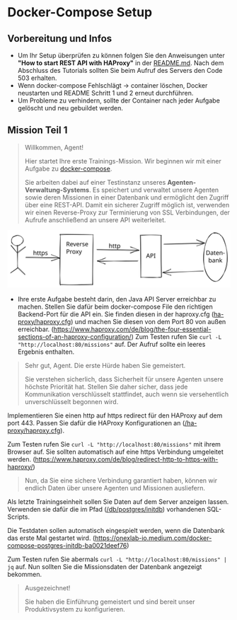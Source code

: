 # Docker-Compose Setup

## Vorbereitung und Infos

- Um Ihr Setup überprüfen zu können folgen Sie den Anweisungen unter __"How to start REST API with HAProxy"__ in der [README.md](./README.md). Nach dem Abschluss des Tutorials sollten Sie beim Aufruf des Servers den Code 503 erhalten.
- Wenn docker-compose Fehlschlägt -> container löschen, Docker neustarten und README Schritt 1 und 2 erneut durchführen.
- Um Probleme zu verhindern, sollte der Container nach jeder Aufgabe gelöscht und neu gebuildet werden.



## Mission Teil 1

> Willkommen, Agent!
> 
> Hier startet Ihre erste Trainings-Mission. Wir beginnen wir mit einer Aufgabe zu [docker-compose](https://docs.docker.com/compose/).
> 
> Sie arbeiten dabei auf einer Testinstanz unseres **Agenten-Verwaltung-Systems**. Es speichert und verwaltet unsere Agenten sowie deren Missionen in einer Datenbank und ermöglicht den Zugriff über eine REST-API.
> Damit ein sicherer Zugriff möglich ist, verwenden wir einen Reverse-Proxy zur Terminierung von SSL Verbindungen, der Aufrufe anschließend an unsere API weiterleitet.

![Zugriffs Ablauf](../access-flow-diagram.svg)

- Ihre erste Aufgabe besteht darin, den Java API Server erreichbar zu machen. Stellen Sie dafür beim docker-compose File den richtigen Backend-Port für die API ein. Sie finden diesen in der haproxy.cfg ([ha-proxy/haproxy.cfg]()) und machen Sie diesen von dem Port 80 von außen erreichbar. (<https://www.haproxy.com/de/blog/the-four-essential-sections-of-an-haproxy-configuration/>) 
Zum Testen rufen Sie `curl -L "http://localhost:80/missions"` auf. Der Aufruf sollte ein leeres Ergebnis enthalten.

> Sehr gut, Agent. Die erste Hürde haben Sie gemeistert.
> 
> Sie verstehen sicherlich, dass Sicherheit für unsere Agenten unsere höchste Priorität hat. Stellen Sie daher sicher, dass jede Kommunikation verschlüsselt stattfindet, auch wenn sie versehentlich unverschlüsselt begonnen wird.

Implementieren Sie einen http auf https redirect für den HAProxy auf dem port 443. Passen Sie dafür die HAProxy Konfigurationen an ([/ha-proxy/haproxy.cfg](../../ha-proxy/haproxy.cfg)).

Zum Testen rufen Sie `curl -L "http://localhost:80/missions"` mit ihrem Browser auf. Sie sollten automatisch auf eine https Verbindung umgeleitet werden. (<https://www.haproxy.com/de/blog/redirect-http-to-https-with-haproxy/>)

> Nun, da Sie eine sichere Verbindung garantiert haben, können wir endlich Daten über unsere Agenten und Missionen ausliefern.

Als letzte Trainingseinheit sollen Sie Daten auf dem Server anzeigen lassen. Verwenden sie dafür die im Pfad ([/db/postgres/initdb](../../db/postgres/initdb)) vorhandenen SQL-Scripts.

Die Testdaten sollen automatisch eingespielt werden, wenn die Datenbank das erste Mal gestartet wird. (<https://onexlab-io.medium.com/docker-compose-postgres-initdb-ba0021deef76>)

Zum Testen rufen Sie abermals `curl -L "http://localhost:80/missions" | jq` auf. Nun sollten Sie die Missionsdaten der Datenbank angezeigt bekommen.

> Ausgezeichnet!
> 
> Sie haben die Einführung gemeistert und sind bereit unser Produktivsystem zu konfigurieren.
